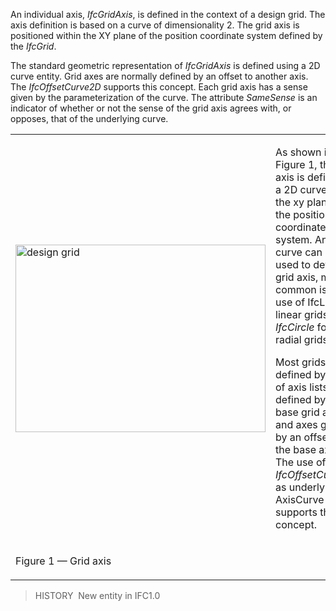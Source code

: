 An individual axis, _IfcGridAxis_, is defined in the context of a design grid. The axis definition is based on a curve of dimensionality 2. The grid axis is positioned within the XY plane of the position coordinate system defined by the _IfcGrid_.

The standard geometric representation of _IfcGridAxis_ is defined using a 2D curve entity. Grid axes are normally defined by an offset to another axis. The _IfcOffsetCurve2D_ supports this concept. Each grid axis has a sense given by the parameterization of the curve. The attribute _SameSense_ is an indicator of whether or not the sense of the grid axis agrees with, or opposes, that of the underlying curve.

<table cellpadding="2" cellspacing="2">
<tr>
<td><img src="../../../figures/ifcgridaxis-layout1.gif" alt="design grid" border="0" height="300" width="400"></td>
<td style="vertical-align:bottom">
<p class="small">As shown in Figure 1, the grid axis is defined as a 2D curve within
the xy plane of the position coordinate system. Any curve can be
used to define a grid axis, most common is the use of IfcLine for
linear grids and <em>IfcCircle</em> for radial grids.</p>
<p class="small">Most grids are defined by a pair of axis
lists, each defined by a base grid axis and axes given by an
offset to the base axis. The use of <em>IfcOffsetCurve2D</em> as
underlying AxisCurve supports this concept.</p>
</td>
</tr>
<tr><td><p class="figure">Figure 1 &mdash; Grid axis</p></td>
<td>&nbsp;</td>
</tr>
</table>

> HISTORY&nbsp; New entity in IFC1.0